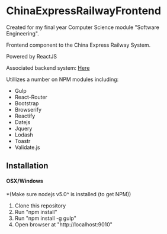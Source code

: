 # ChinaExpressRailwayFrontend
Created for my final year Computer Science module "Software Engineering".

Frontend component to the China Express Railway System.

Powered by ReactJS

Associated backend system: [Here](https://github.com/dconey646/ChinaExpressRailwayWebService)

Utillizes a number on NPM modules including:
<ul>
  <li>Gulp</li>
  <li>React-Router</li>
  <li>Bootstrap</li>
  <li>Browserify</li>
  <li>Reactify</li>
  <li>Datejs</li>
  <li>Jquery</li>
  <li>Lodash</li>
  <li>Toastr</li>
  <li>Validate.js</li>
</ul>

## Installation
#### OSX/Windows

*(Make sure nodejs v5.0^ is installed (to get NPM))
<ol>
  <li>Clone this repository</li>
  <li>Run "npm install"</li>
  <li>Run "npm install -g gulp"</li>
  <li>Open browser at "http://localhost:9010"</li>
</ol>
